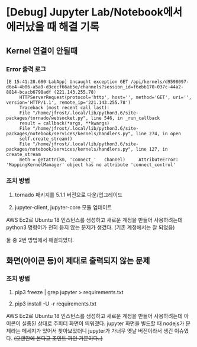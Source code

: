 # [Debug] Jupyter Lab/Notebook에서 에러났을 때 해결 기록

## Kernel 연결이 안될때

### Error 출력 로그

```
[E 15:41:28.680 LabApp] Uncaught exception GET /api/kernels/d9598097-d6e4-4b06-a5a9-d3cecf66ab5e/channels?session_id=f6ebb170-037c-44a2-8814-bcacb6798adf (221.143.255.78)
     HTTPServerRequest(protocol='http', host='', method='GET', uri='', version='HTTP/1.1', remote_ip='221.143.255.78')
     Traceback (most recent call last):
     File "/home/jfrost/.local/lib/python3.6/site-packages/tornado/websocket.py", line 546, in _run_callback
     result = callback(*args, **kwargs)
     File "/home/jfrost/.local/lib/python3.6/site-packages/notebook/services/kernels/handlers.py", line 274, in open
     self.create_stream()
     File "/home/jfrost/.local/lib/python3.6/site-packages/notebook/services/kernels/handlers.py", line 127, in create_stream
     meth = getattr(km, 'connect_'   channel)     AttributeError: 'MappingKernelManager' object has no attribute 'connect_control' 
```

### 조치 방법

1. tornado 패키지를 5.1.1 버전으로 다운/업그레이드

2. jupyter-client, jupyter-core 모듈 업데이트


AWS Ec2로 Ubuntu 18 인스턴스를 생성하고 새로운 계정을 만들어 사용하려는데 
python3 명령어가 전혀 듣지 않는 문제가 생겼다. 
(기존 계정에서는 잘 되었음)

둘 중 2번 방법에서 해결되었다.



## 화면(아이콘 등)이 제대로 출력되지 않는 문제

### 조치 방법

1. pip3 freeze | grep jupyter > requirements.txt

2. pip3 install -U -r requirements.txt


AWS Ec2로 Ubuntu 18 인스턴스를 생성하고 새로운 계정을 만들어 사용하려는데 
아이콘이 실종된 상태로 주피터 화면이 띄워졌다.
jupyter 화면을 빌드할 때 nodejs가 문제라는 메세지가 있어서 찾아보았더니
jupyter가 가너무 옛날 버전이라서 생긴 이슈였다.
~~(오랜만에 본다고 조인트 까인 기분이다..)~~

